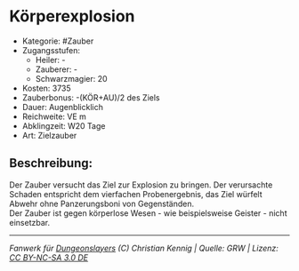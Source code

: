 # Körperexplosion  
- Kategorie: #Zauber  
- Zugangsstufen:  
  - Heiler: -  
  - Zauberer: -  
  - Schwarzmagier: 20  
- Kosten: 3735  
- Zauberbonus: -(KÖR+AU)/2 des Ziels  
- Dauer: Augenblicklich  
- Reichweite: VE m  
- Abklingzeit: W20 Tage  
- Art: Zielzauber     

## Beschreibung:
Der Zauber versucht das Ziel zur Explosion zu bringen. Der verursachte Schaden entspricht dem vierfachen Probenergebnis, das Ziel würfelt Abwehr ohne Panzerungsboni von Gegenständen.<br>Der Zauber ist gegen körperlose Wesen - wie beispielsweise Geister - nicht einsetzbar.


___
*Fanwerk für [Dungeonslayers](https://www.dungeonslayers.net/) (C) Christian Kennig | Quelle: GRW | Lizenz: [CC BY-NC-SA 3.0 DE](https://creativecommons.org/licenses/by-nc-sa/3.0/de/)*